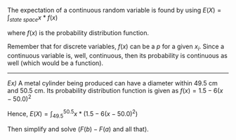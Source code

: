 
The expectation of a continuous random variable is found by using 
$E(X)=\int_{state~space} x*f(x)$

where $f(x)$ is the probability distribution function.

Remember that for discrete variables, $f(x)$ can be a $p$ for a given $x_i$. Since a continuous variable is, well, continuous, then its probability is continuous as well (which would be a function).

---

*Ex)*
A metal cylinder being produced can have a diameter within 49.5 cm and 50.5 cm. Its probability distribution function is given as
$f(x)=1.5-6(x-50.0)^2$

Hence,
$E(X)=\int_{49.5}^{50.5}x*(1.5-6(x-50.0)^2)$

Then simplify and solve ($F(b)-F(a)$ and all that).
